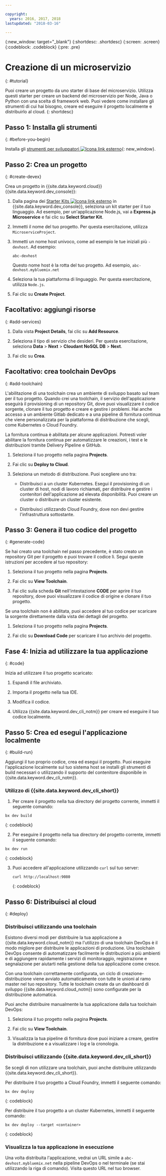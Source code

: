 ```yaml
---

copyright:
  years: 2016, 2017, 2018
lastupdated: "2018-03-16"

---
```


{:new_window: target="_blank"}
{:shortdesc: .shortdesc}
{:screen: .screen}
{:codeblock: .codeblock}
{:pre: .pre}

# Creazione di un microservizio 
{: #tutorial}

Puoi creare un progetto da uno starter di base del microservizio. Utilizza questi starter per creare un backend del microservizio per Node, Java o Python con una scelta di framework web. Puoi vedere come installare gli strumenti di cui hai bisogno, creare ed eseguire il progetto localmente e distribuirlo al cloud.
{: shortdesc}

## Passo 1: Installa gli strumenti
{: #before-you-begin}

Installa gli [strumenti per sviluppatori ![Icona link esterno](../../icons/launch-glyph.svg "Icona link esterno")](https://github.com/IBM-Bluemix/ibm-cloud-developer-tools){: new_window}.

## Passo 2: Crea un progetto
{: #create-devex}

Crea un progetto in {{site.data.keyword.cloud}} {{site.data.keyword.dev_console}}:

1. Dalla pagina dei [Starter Kits ![Icona link esterno](../../icons/launch-glyph.svg "Icona link esterno")](https://console.ng.bluemix.net/developer/appservice/starter-kits/) in {{site.data.keyword.dev_console}}, seleziona un kit starter per il tuo linguaggio. Ad esempio, per un'applicazione Node.js, vai a **Express.js Microservice** e fai clic su **Select Starter Kit**.

2. Immetti il nome del tuo progetto. Per questa esercitazione, utilizza `MicroserviceProject`.   

3. Immetti un nome host univoco, come ad esempio le tue iniziali più `-devhost`. Ad esempio:

	```
	abc-devhost
	```

	Questo nome host è la rotta del tuo progetto. Ad esempio, `abc-devhost.mybluemix.net`

4. Seleziona la tua piattaforma di linguaggio. Per questa esercitazione, utilizza `Node.js`.

5. Fai clic su **Create Project**.

## Facoltativo: aggiungi risorse
{: #add-services}

1. Dalla vista **Project Details**, fai clic su **Add Resource**.

2. Seleziona il tipo di servizio che desideri. Per questa esercitazione, seleziona **Data** > **Next** > **Cloudant NoSQL DB** > **Next**.

4. Fai clic su **Crea**.

## Facoltativo: crea toolchain DevOps
{: #add-toolchain}

L'abilitazione di una toolchain crea un ambiente di sviluppo basato sul team per il tuo progetto. Quando crei una toolchain, il servizio dell'applicazione eseguirà il provisioning di un repository Git, dove puoi visualizzare il codice sorgente, clonare il tuo progetto e creare e gestire i problemi. Hai anche accesso a un ambiente Gitlab dedicato e a una pipeline di fornitura continua che viene personalizzata per la piattaforma di distribuzione che scegli, come Kubernetes o Cloud Foundry.

La fornitura continua è abilitata per alcune applicazioni. Potresti voler abilitare la fornitura continua per automatizzare le creazioni, i test e le distribuzioni tramite Delivery Pipeline e GitHub.

1. Seleziona il tuo progetto nella pagina **Projects**.

2. Fai clic su **Deploy to Cloud**.

3. Seleziona un metodo di distribuzione. Puoi scegliere uno tra:

	* Distribuisci a un cluster Kubernetes. Esegui il provisioning di un cluster di host, nodi di lavoro richiamati, per distribuire e gestire i contenitori dell'applicazione ad elevata disponibilità. Puoi creare un cluster o distribuire un cluster esistente. 

	* Distribuisci utilizzando Cloud Foundry, dove non devi gestire l'infrastruttura sottostante.

## Passo 3: Genera il tuo codice del progetto
{: #generate-code}

Se hai creato una toolchain nel passo precedente, è stato creato un repository Git per il progetto e puoi trovare il codice lì. Segui queste istruzioni per accedere al tuo repository:

1. Seleziona il tuo progetto nella pagina **Projects**.

2. Fai clic su **View Toolchain**.

3. Fai clic sulla scheda **Git** nell'intestazione **CODE** per aprire il tuo repository, dove puoi visualizzare il codice di origine e clonare il tuo progetto.

Se una toolchain non è abilitata, puoi accedere al tuo codice per scaricare la sorgente direttamente dalla vista dei dettagli del progetto.

1. Seleziona il tuo progetto nella pagina **Projects**.

2. Fai clic su **Download Code** per scaricare il tuo archivio del progetto.

## Fase 4: Inizia ad utilizzare la tua applicazione
{: #code}

Inizia ad utilizzare il tuo progetto scaricato:

1. Espandi il file archiviato.

2. Importa il progetto nella tua IDE.

3. Modifica il codice.

4. Utilizza {{site.data.keyword.dev_cli_notm}} per creare ed eseguire il tuo codice localmente.


## Passo 5: Crea ed esegui l'applicazione localmente
{: #build-run}

Aggiungi il tuo proprio codice, crea ed esegui il progetto. Puoi eseguire l'applicazione localmente sul tuo sistema host se installi gli strumenti di build necessari o utilizzando il supporto del contenitore disponibile in {{site.data.keyword.dev_cli_notm}}.

### Utilizzo di {{site.data.keyword.dev_cli_short}}

1. Per creare il progetto nella tua directory del progetto corrente, immetti il seguente comando:

  ```
  bx dev build
  ```
  {: codeblock}

2. Per eseguire il progetto nella tua directory del progetto corrente, immetti il seguente comando:

  ```
  bx dev run
  ```
  {: codeblock}

3. Puoi accedere all'applicazione utilizzando `curl` sul tuo server: 

	```
	curl http://localhost:9080
	```
	{: codeblock}


## Passo 6: Distribuisci al cloud
{: #deploy}

### Distribuisci utilizzando una toolchain
Esistono diversi modi per distribuire la tua applicazione a {{site.data.keyword.cloud_notm}} ma l'utilizzo di una toolchain DevOps è il modo migliore per distribuire le applicazioni di produzione.  Una toolchain DevOps consente di automatizzare facilmente le distribuzioni a più ambienti e di aggiungere rapidamente i servizi di monitoraggio, registrazione e segnalazione per aiutarti nella gestione della tua applicazione come cresce.

Con una toolchain correttamente configurata, un ciclo di creazione-distribuzione viene avviato automaticamente con tutte le unioni al ramo master nel tuo repository. Tutte le toolchain create da un dashboard di sviluppo {{site.data.keyword.cloud_notm}} sono configurate per la distribuzione automatica.

Puoi anche distribuire manualmente la tua applicazione dalla tua toolchain DevOps:

1. Seleziona il tuo progetto nella pagina **Projects**.

2. Fai clic su **View Toolchain**.

3. Visualizza la tua pipeline di fornitura dove puoi iniziare a creare, gestire la distribuzione e a visualizzare i log e la cronologia.

### Distribuisci utilizzando {{site.data.keyword.dev_cli_short}}
Se scegli di non utilizzare una toolchain, puoi anche distribuire utilizzando {{site.data.keyword.dev_cli_short}}.

Per distribuire il tuo progetto a Cloud Foundry, immetti il seguente comando:

  ```
  bx dev deploy
  ```
  {: codeblock}

Per distribuire il tuo progetto a un cluster Kubernetes, immetti il seguente comando:

```
bx dev deploy --target <container>
```
{: codeblock}

### Visualizza la tua applicazione in esecuzione
Una volta distribuita l'applicazione, vedrai un URL simile a `abc-devhost.mybluemix.net` nella pipeline DevOps o nel terminale (se stai utilizzando la riga di comando). Visita questo URL nel tuo browser.

